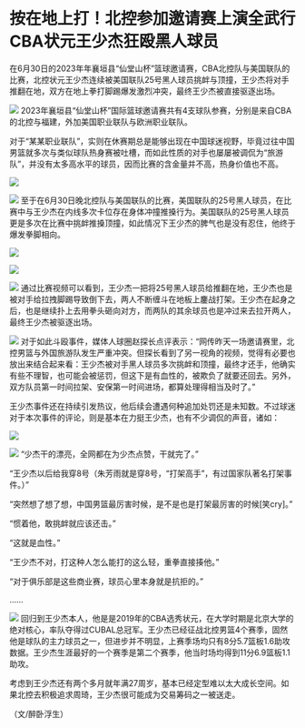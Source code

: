 

# 按在地上打！北控参加邀请赛上演全武行 CBA状元王少杰狂殴黑人球员

在6月30日的2023年年襄垣县“仙堂山杯”篮球邀请赛，CBA北控队与美国联队的比赛，北控状元王少杰连续被美国联队25号黑人球员挑衅与顶撞，王少杰将对手推翻在地，双方在地上拳打脚踢爆发激烈冲突，最终王少杰被直接驱逐出场。

![](https://inews.gtimg.com/om_bt/OVP9uMidwVyzsDyvKpGfrWI6HkA1g5mbzxQWEykoM2cwgAA/1000)
2023年襄垣县“仙堂山杯”国际篮球邀请赛共有4支球队参赛，分别是来自CBA的北控与福建，外加美国职业联队与欧洲职业联队。

对于“某某职业联队”，实则在休赛期总是能够出现在中国球迷视野，毕竟过往中国男篮就多次与类似球队热身赛被吐槽，而如此性质的对手也屡屡被调侃为“旅游队”，并没有太多高水平的球员，因而比赛的含金量并不高，热身价值也不高。

![](https://inews.gtimg.com/om_bt/O9oCFk8-3KsjLWIMp0LBG2c-KPdiChca6Q0zG-LZ7DjUAAA/1000)

![](https://inews.gtimg.com/om_bt/OXtBWFo1IF7NJgnTmXqb6KkKvBjF3rlq_vqKA4DXBGLTkAA/1000)
至于在6月30日晚北控队与美国联队的比赛，美国联队的25号黑人球员，在比赛中与王少杰在内线多次卡位存在身体冲撞推搡行为。美国联队的25号黑人球员更是多次在比赛中挑衅推搡顶撞，如此情况下王少杰的脾气也是没有忍住，他终于爆发拳脚相向。

![](https://inews.gtimg.com/om_bt/GyTzvqYRkzKe0SusrJP3NI6UWyTCY4XOsmSOKldIF_sTwAA/0)

![](https://inews.gtimg.com/om_bt/G2q_APCa52c1XuadjN9pt0ebZwrLsaFSGcvtZsY9YH8UsAA/0)

![](https://inews.gtimg.com/om_bt/GGVLq3EnhHvoWDNgQdlR0LWdzABhsK2XI_OlNa1jx-Pl0AA/0)
通过比赛视频可以看到，王少杰一把将25号黑人球员给推翻在地，王少杰也是被对手给拉拽脚踢导致倒下去，两人不断缠斗在地板上鏖战打架。王少杰在起身之后，也是继续扑上去用拳头砸向对方，而两队的其余球员也是冲过来去拉开两人，最终王少杰被驱逐出场。

![](https://inews.gtimg.com/om_bt/O4Tv03OxBSnUEkBc4x0Z7d6hjJ3ESQfMLV5H1x_Muzf3wAA/1000)
对于如此斗殴事件，媒体人球圈赵探长点评表示：“网传昨天一场邀请赛里，北控男篮与外国旅游队发生严重冲突。但探长看到了另一视角的视频，觉得有必要也放出来结合起来看：王少杰被对手黑人球员多次挑衅和顶撞，最终才还手，他确实有些不理智，也可能会被惩罚，但这下是有血性的，被欺负了就要还回去。另外，双方队员第一时间拉架、安保第一时间进场，都算处理得相当及时了。”

王少杰事件还在持续引发热议，他后续会遭遇何种追加处罚还是未知数。不过球迷对于本次事件的评论，则是基本在力挺王少杰，也有不少调侃的声音，诸如：

![](https://inews.gtimg.com/om_bt/OP_lMTw28sbJp4Zh-_Crxr6B30Rs3icLx5pH3ZnGedbagAA/1000)

![](https://inews.gtimg.com/om_bt/OYc2PWfSiFlf9S-DdyOw4YnWZCIQ9VeIuNgwqsMlC1PfEAA/1000)
“少杰干的漂亮，全网都在为少杰点赞，干就完了。”

“王少杰以后给我穿8号（朱芳雨就是穿8号，“打架高手”，有过国家队著名打架事件。）”

“突然想了想了想，中国男篮最厉害时候，是不是也是打架最厉害的时候[笑cry]。”

“惯着他，敢挑衅就应该还击。”

“这就是血性。”

“王少杰不对，打这种人怎么能打的这么轻，重拳直接揍他。”

“对于俱乐部是这些商业赛，球员心里本身就是抗拒的。”

……

![](https://inews.gtimg.com/om_bt/OIEFlsbjuYOmvxIFjz8K4HXSLkDEGYy-PycwcwxSXNUy4AA/1000)
回归到王少杰本人，他是是2019年的CBA选秀状元，在大学时期是北京大学的绝对核心，率队夺得过CUBAL总冠军。王少杰已经征战北控男篮4个赛季，固然他是球队的主力球员之一，但进步并不明显，上赛季场均只有8分5.7篮板1.6助攻数据。王少杰生涯最好的一个赛季是第二个赛季，他当时场均得到11分6.9篮板1.1助攻。

考虑到王少杰还有两个多月就年满27周岁，基本已经定型难以太大成长空间。如果北控去积极追求周琦，王少杰很可能成为交易筹码之一被送走。

（文/醉卧浮生）

